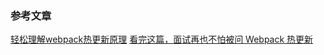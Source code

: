 ### 参考文章
[轻松理解webpack热更新原理](https://juejin.im/post/5de0cfe46fb9a071665d3df0)
[看完这篇，面试再也不怕被问 Webpack 热更新](https://juejin.im/post/5d8b755fe51d45781332e919)

